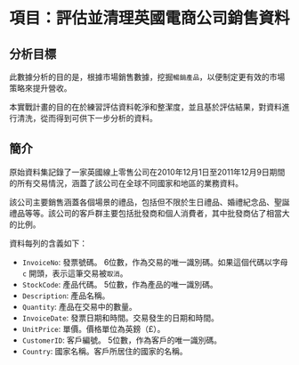 # 項目：評估並清理英國電商公司銷售資料

## 分析目標

此數據分析的目的是，根據市場銷售數據，挖掘`暢銷產品`，以便制定更有效的市場策略來提升營收。

本實戰計畫的目的在於練習評估資料乾淨和整潔度，並且基於評估結果，對資料進行清洗，從而得到可供下一步分析的資料。


## 簡介

原始資料集記錄了一家英國線上零售公司在2010年12月1日至2011年12月9日期間的所有交易情況，涵蓋了該公司在全球不同國家和地區的業務資料。

該公司主要銷售涵蓋各個場景的禮品，包括但不限於生日禮品、婚禮紀念品、聖誕禮品等等。該公司的客戶群主要包括批發商和個人消費者，其中批發商佔了相當大的比例。

資料每列的含義如下：
- `InvoiceNo`: 發票號碼。 6位數，作為交易的唯一識別碼。如果這個代碼以字母 `c` 開頭，表示這筆交易被`取消`。
- `StockCode`: 產品代碼。 5位數，作為產品的唯一識別碼。
- `Description`: 產品名稱。
- `Quantity`: 產品在交易中的數量。
- `InvoiceDate`: 發票日期和時間。交易發生的日期和時間。
- `UnitPrice`: 單價。價格單位為英鎊（£）。
- `CustomerID`: 客戶編號。 5位數，作為客戶的唯一識別碼。
- `Country`: 國家名稱。客戶所居住的國家的名稱。
